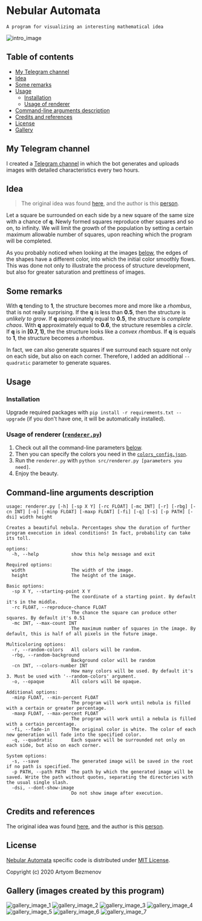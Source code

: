 # Nebular Automata

`A program for visualizing an interesting mathematical idea`

![intro_image](docs/README/intro.png)

## Table of contents

- [My Telegram channel](#my-telegram-channel)
- [Idea](#idea)
- [Some remarks](#some-remarks)
- [Usage](#usage)
  - [Installation](#installation)
  - [Usage of renderer](#usage-of-renderer-rendererpy)
- [Command-line arguments description](#command-line-arguments-description)
- [Credits and references](#credits-and-references)
- [License](#license)
- [Gallery](#gallery-images-created-by-this-program)

## My Telegram channel

I created a [Telegram channel](https://t.me/nebular_automata) in which the bot generates and uploads images with detailed characteristics every two hours.

## Idea

> The original idea was found [here](https://vk.com/math_dosug?w=wall-149993556_46382), and the author is this [person](https://vk.com/id504076319).

Let a square be surrounded on each side by a new square of the same size with a chance of **q**. Newly formed squares reproduce other squares and so on, to infinity.
We will limit the growth of the population by setting a certain maximum allowable number of squares, upon reaching which the program will be completed.

As you probably noticed when looking at the images [below](#gallery-images-created-by-this-program), the edges of the shapes have a different color, into which the initial color smoothly flows. This was done not only to illustrate the process of structure development, but also for greater saturation and prettiness of images.

## Some remarks

With **q** tending to **1**, the structure becomes more and more like a *rhombus*, that is not really surprising.
If the **q** is less than **0.5**, then the structure is *unlikely to grow*.
If **q** approximately equal to **0.5**, the structure is *complete chaos*.
With **q** approximately equal to **0.6**, the structure resembles a *circle*.
If **q** is in **\[0.7, 1)**, the the structure looks like a *convex rhombus*.
If **q** is equals to **1**, the structure becomes a *rhombus*.

In fact, we can also generate squares if we surround each square not only on each side, but also on each corner. Therefore, I added an additional `--quadratic` parameter to generate squares.

## Usage

### Installation

Upgrade required packages with `pip install -r requirements.txt --upgrade` (if you don't have one, it will be automatically installed).

### Usage of renderer ([`renderer.py`](src/renderer.py))

1. Check out all the command-line parameters [below](#command-line-arguments-description).
2. Then you can specify the colors you need in the [`colors_config.json`](configs/colors_config.json).
3. Run the `renderer.py` with `python src/renderer.py [parameters you need]`.
4. Enjoy the beauty.

## Command-line arguments description

```
usage: renderer.py [-h] [-sp X Y] [-rc FLOAT] [-mc INT] [-r] [-rbg] [-cn INT] [-o] [-minp FLOAT] [-maxp FLOAT] [-fi] [-q] [-s] [-p PATH] [-dsi] width height

Creates a beautiful nebula. Percentages show the duration of further program execution in ideal conditions! In fact, probability can take its toll.

options:
  -h, --help            show this help message and exit

Required options:
  width                 The width of the image.
  height                The height of the image.

Basic options:
  -sp X Y, --starting-point X Y
                        The coordinate of a starting point. By default it's in the middle.
  -rc FLOAT, --reproduce-chance FLOAT
                        The chance the square can produce other squares. By default it's 0.51
  -mc INT, --max-count INT
                        The maximum number of squares in the image. By default, this is half of all pixels in the future image.

Multicoloring options:
  -r, --random-colors   All colors will be random.
  -rbg, --random-background
                        Background color will be random
  -cn INT, --colors-number INT
                        How many colors will be used. By default it's 3. Must be used with '--random-colors' argument.
  -o, --opaque          All colors will be opaque.

Additional options:
  -minp FLOAT, --min-percent FLOAT
                        The program will work until nebula is filled with a certain or greater percentage.
  -maxp FLOAT, --max-percent FLOAT
                        The program will work until a nebula is filled with a certain percentage.
  -fi, --fade-in        The original color is white. The color of each new generation will fade into the specified color.
  -q, --quadratic       Each square will be surrounded not only on each side, but also on each corner.

System options:
  -s, --save            The generated image will be saved in the root if no path is specified.
  -p PATH, --path PATH  The path by which the generated image will be saved. Write the path without quotes, separating the directories with the usual single slash.
  -dsi, --dont-show-image
                        Do not show image after execution.
```

## Credits and references

The original idea was found [here](https://vk.com/math_dosug?w=wall-149993556_46382), and the author is this [person](https://vk.com/id504076319).

## License

[Nebular Automata](https://github.com/8nhuman8/nebular-automata) specific code is distributed under [MIT License](https://github.com/8nhuman8/nebular-automata/blob/master/LICENSE).

Copyright (c) 2020 Artyom Bezmenov

## Gallery (images created by this program)

![gallery_image_1](docs/README/1.png)
![gallery_image_2](docs/README/2.png)
![gallery_image_3](docs/README/3.png)
![gallery_image_4](docs/README/4.png)
![gallery_image_5](docs/README/5.png)
![gallery_image_6](docs/README/6.png)
![gallery_image_7](docs/README/7.png)
